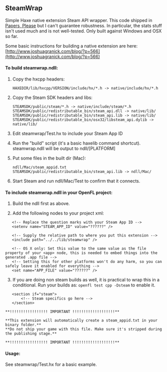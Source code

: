 SteamWrap
---------
Simple Haxe native extension Steam API wrapper. This code shipped in [Papers, Please](http://papersplea.se) but I can't guarantee robustness. In particular, the stats stuff isn't used much and is not well-tested. Only built against Windows and OSX so far.

Some basic instructions for building a native extension are here: [http://www.joshuagranick.com/blog/?p=566](http://www.joshuagranick.com/blog/?p=566)

#### To build steamwrap.ndll:

1.  Copy the hxcpp headers:
    	
		HAXEDIR/lib/hxcpp/VERSION/include/hx/*.h -> native/include/hx/*.h

2. 	Copy the Steam SDK headers and libs:
		
		STEAMSDK/public/steam/*.h -> native/include/steam/*.h
		STEAMSDK/public/redistributable_bin/steam_api.dll -> native/lib/
		STEAMSDK/public/redistributable_bin/steam_api.lib -> native/lib/
		STEAMSDK/public/redistributable_bin/osx32/libsteam_api.dylib -> native/lib/

3. 	Edit steamwrap/Test.hx to include your Steam App ID

4. 	Run the "build" script (it's a basic haxelib command shortcut). 
	steamwrap.ndll will be output to ndll/[PLATFORM]

5.	Put some files in the built dir (Mac):
		
		ndll/Mac/steam_appid.txt
		STEAMSDK/public/redistributable_bin/steam_api.lib -> ndll/Mac/

6.	Start Steam and run ndll/Mac/Test to confirm that it connects.

#### To include steamwrap.ndll in your OpenFL project:

1. Build the ndll first as above. 

2. Add the following nodes to your project xml:
 ```
    <!-- Replace the question marks with your Steam App ID -->
	<setenv name="STEAM_APP_ID" value="??????" />

    <!-- Supply the relative path to where you put this extension -->
	<include path="../../lib/steamwrap" />

	<!-- OS X only: Set this value to the same value as the file property of your <app> node, this is needed to embed things into the generated .app file -->
	<!-- Setting this for other platforms won't do any harm, so you can safely leave it enabled for everything -->
	<set name="APP_FILE" value="??????" />
 ```
 
3. If you are doing non steam builds as well, it is practical to wrap this in a conditional. Run your builds as: `openfl test cpp -Dsteam` to enable it.
 ```
	<section if="steam">
		<!-- Steam specifics go here -->
	</section>
 ```

	**!!!!!!!!!!!!!!!!! IMPORTANT !!!!!!!!!!!!!!!!!!!**
	
	**This extension will automatically create a steam_appid.txt in your binary folder.**
    **Do not ship your game with this file. Make sure it's stripped during the publishing stage.**
	
	**!!!!!!!!!!!!!!!!! IMPORTANT !!!!!!!!!!!!!!!!!!!**

#### Usage:

See steamwrap/Test.hx for a basic example.